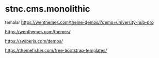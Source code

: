 # stnc.cms.monolithic


temalar 
https://wenthemes.com/theme-demos/?demo=university-hub-pro

https://wenthemes.com/themes/

https://swiperjs.com/demos/


https://themefisher.com/free-bootstrap-templates/